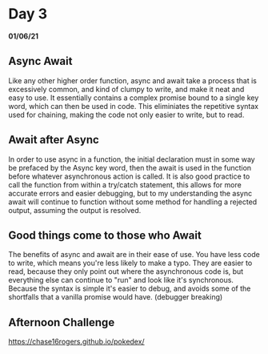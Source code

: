 # Day 3
__01/06/21__

## Async Await

Like any other higher order function, async and await take a process that is excessively common, and kind of clumpy to write, and make it neat and easy to use. It essentially contains a complex promise bound to a single key word, which can then be used in code. This eliminiates the repetitive syntax used for chaining, making the code not only easier to write, but to read.

## Await after Async

In order to use async in a function, the initial declaration must in some way be prefaced by the Async key word, then the await is used in the function before whatever asynchronous action is called. It is also good practice to call the function from within a try/catch statement, this allows for more accurate errors and easier debugging, but to my understanding the async await will continue to function without some method for handling a rejected output, assuming the output is resolved.

## Good things come to those who Await

The benefits of async and await are in their ease of use. You have less code to write, which means you're less likely to make a typo. They are easier to read, because they only point out where the asynchronous code is, but everything else can continue to "run" and look like it's synchronous. Because the syntax is simple it's easier to debug, and avoids some of the shortfalls that a vanilla promise would have. (debugger breaking)

## Afternoon Challenge

https://chase16rogers.github.io/pokedex/